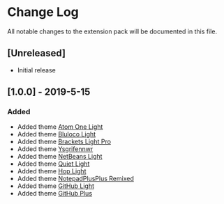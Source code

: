 # Change Log
All notable changes to the extension pack will be documented in this file.

## [Unreleased]
- Initial release

## [1.0.0] - 2019-5-15
### Added
* Added theme [Atom One Light](https://marketplace.visualstudio.com/items?itemName=akamud.vscode-theme-onelight)
* Added theme [Bluloco Light](https://marketplace.visualstudio.com/items?itemName=uloco.theme-bluloco-light)
* Added theme [Brackets Light Pro](https://marketplace.visualstudio.com/items?itemName=eryouhao.brackets-light-pro)
* Added theme [Ysgrifennwr](https://marketplace.visualstudio.com/items?itemName=xaver.theme-ysgrifennwr)
* Added theme [NetBeans Light](https://marketplace.visualstudio.com/items?itemName=obrejla.netbeans-light-theme)
* Added theme [Quiet Light](https://marketplace.visualstudio.com/items?itemName=onecrayon.theme-quietlight-vsc)
* Added theme [Hop Light](https://marketplace.visualstudio.com/items?itemName=bubersson.theme-hop-light)
* Added theme [NotepadPlusPlus Remixed](https://marketplace.visualstudio.com/items?itemName=sh4dow.theme-notepadplusplusremixed)
* Added theme [GitHub Light](https://marketplace.visualstudio.com/items?itemName=Hyzeta.vscode-theme-github-light)
* Added theme [GitHub Plus](https://marketplace.visualstudio.com/items?itemName=thenikso.github-plus-theme)